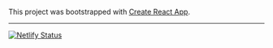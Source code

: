 This project was bootstrapped with [Create React App](https://github.com/facebook/create-react-app).
<hr/>

[![Netlify Status](https://api.netlify.com/api/v1/badges/aad9a26a-50d0-47fe-98a8-a8aa5bbf5e71/deploy-status)](https://app.netlify.com/sites/myutildev/deploys)
